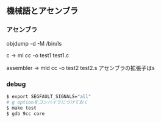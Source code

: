 ## 機械語とアセンブラ
### アセンブラ
objdump -d -M /bin/ls

c -> ml
cc -o test1 test1.c

assembler -> mld
cc -o test2 test2.s
アセンブラの拡張子はs

### debug
```bash
$ export SEGFAULT_SIGNALS="all"
# g optionをコンパイラにつけておく
$ make test
$ gdb 9cc core
```